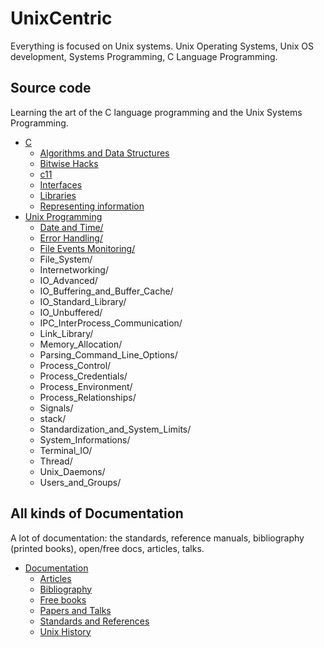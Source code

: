 # UnixCentric

Everything is focused on Unix systems. Unix Operating Systems,
Unix OS development, Systems Programming, C Language Programming.

## Source code

Learning the art of the C language programming and the Unix Systems Programming.

* [C](src/C/)
  * [Algorithms and Data Structures](src/C/Algorithms_and_Data_Structures/)
  * [Bitwise Hacks](src/C/bitwise_hacks/)
  * [c11](src/C/c11_language/)
  * [Interfaces](src/C/interfaces/)
  * [Libraries](src/C/libraries/)
  * [Representing information](src/C/representing_information/)
* [Unix Programming](src/Unix_Programming)
  * [Date and Time/](src/Unix_Programming/Date_and_Time)
  * [Error Handling/](src/Unix_Programming/Error_Handling)
  * [File Events Monitoring/](src/Unix_Programming/File_Events_Monitoring)
  * File_System/
  * Internetworking/
  * IO_Advanced/
  * IO_Buffering_and_Buffer_Cache/
  * IO_Standard_Library/
  * IO_Unbuffered/
  * IPC_InterProcess_Communication/
  * Link_Library/
  * Memory_Allocation/
  * Parsing_Command_Line_Options/
  * Process_Control/
  * Process_Credentials/
  * Process_Environment/
  * Process_Relationships/
  * Signals/
  * stack/
  * Standardization_and_System_Limits/
  * System_Informations/
  * Terminal_IO/
  * Thread/
  * Unix_Daemons/
  * Users_and_Groups/


## All kinds of Documentation

A lot of documentation: the standards, reference manuals, bibliography 
(printed books), open/free docs, articles, talks.

* [Documentation](doc/)
  * [Articles](doc/articles.md)
  * [Bibliography](doc/biblio.md)
  * [Free books](doc/free_books.md)
  * [Papers and Talks](doc/papers_talks.md)
  * [Standards and References](doc/stds_and_refs.md)
  * [Unix History](doc/unix_history.md)
